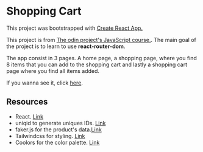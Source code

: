# Shopping Cart

This project was bootstrapped with [Create React App.](https://create-react-app.dev/)

This project is from [The odin project's JavaScript course.](https://www.theodinproject.com/paths/full-stack-ruby-on-rails/courses/javascript/lessons/shopping-cart). The main goal of the project is to learn to use **react-router-dom**.

The app consist in 3 pages. A home page, a shopping page, where you find 8 items that you can add to the shopping cart and lastly a shopping cart page where you find all items added.

If you wanna see it, click [here](https://jnfussion.github.io/shopping-cart/).

## Resources

- React. [Link](https://reactjs.org/)
- uniqid to generate uniques IDs. [Link](https://github.com/adamhalasz/uniqid)
- faker.js for the product's data.[Link](https://github.com/marak/Faker.js/)
- Tailwindcss for styling. [Link](https://tailwindcss.com/)
- Coolors for the color palette. [Link](https://coolors.co/)
